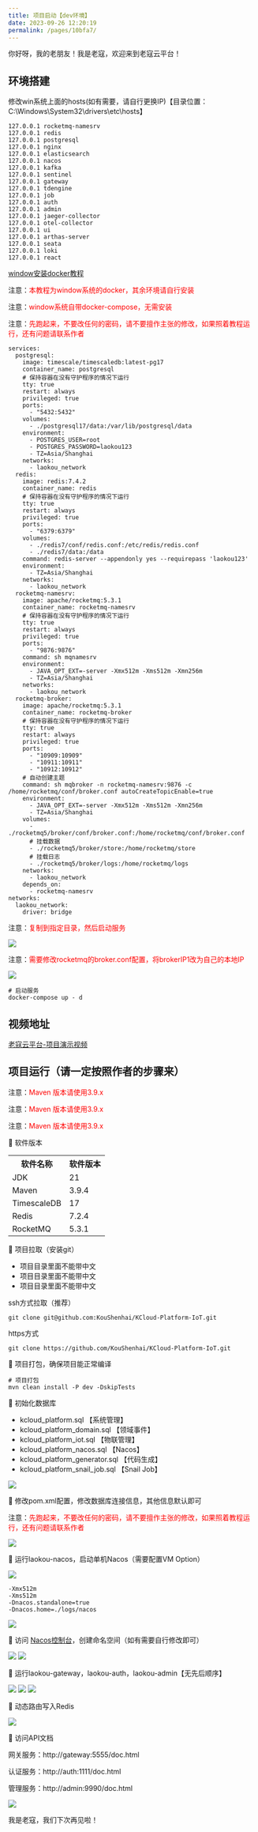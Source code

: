 ```yaml
---
title: 项目启动【dev环境】
date: 2023-09-26 12:20:19
permalink: /pages/10bfa7/
---
```


你好呀，我的老朋友！我是老寇，欢迎来到老寇云平台！

## 环境搭建

修改win系统上面的hosts(如有需要，请自行更换IP)【目录位置：C:\Windows\System32\drivers\etc\hosts】

```shell
127.0.0.1 rocketmq-namesrv
127.0.0.1 redis
127.0.0.1 postgresql
127.0.0.1 nginx
127.0.0.1 elasticsearch
127.0.0.1 nacos
127.0.0.1 kafka
127.0.0.1 sentinel
127.0.0.1 gateway
127.0.0.1 tdengine
127.0.0.1 job
127.0.0.1 auth
127.0.0.1 admin
127.0.0.1 jaeger-collector
127.0.0.1 otel-collector
127.0.0.1 ui
127.0.0.1 arthas-server
127.0.0.1 seata
127.0.0.1 loki
127.0.0.1 react
```

[window安装docker教程](https://kcloud.blog.csdn.net/article/details/123039609)

注意：<font color="red">本教程为window系统的docker，其余环境请自行安装</font>

注意：<font color="red">window系统自带docker-compose，无需安装</font>

注意：<font color="red">先跑起来，不要改任何的密码，请不要擅作主张的修改，如果照着教程运行，还有问题请联系作者</font>

```shell
services:
  postgresql:
    image: timescale/timescaledb:latest-pg17
    container_name: postgresql
    # 保持容器在没有守护程序的情况下运行
    tty: true
    restart: always
    privileged: true
    ports:
      - "5432:5432"
    volumes:
      - ./postgresql17/data:/var/lib/postgresql/data
    environment:
      - POSTGRES_USER=root
      - POSTGRES_PASSWORD=laokou123
      - TZ=Asia/Shanghai
    networks:
      - laokou_network
  redis:
    image: redis:7.4.2
    container_name: redis
    # 保持容器在没有守护程序的情况下运行
    tty: true
    restart: always
    privileged: true
    ports:
      - "6379:6379"
    volumes:
      - ./redis7/conf/redis.conf:/etc/redis/redis.conf
      - ./redis7/data:/data
    command: redis-server --appendonly yes --requirepass 'laokou123'
    environment:
      - TZ=Asia/Shanghai
    networks:
      - laokou_network
  rocketmq-namesrv:
    image: apache/rocketmq:5.3.1
    container_name: rocketmq-namesrv
    # 保持容器在没有守护程序的情况下运行
    tty: true
    restart: always
    privileged: true
    ports:
      - "9876:9876"
    command: sh mqnamesrv
    environment:
      - JAVA_OPT_EXT=-server -Xmx512m -Xms512m -Xmn256m
      - TZ=Asia/Shanghai
    networks:
      - laokou_network
  rocketmq-broker:
    image: apache/rocketmq:5.3.1
    container_name: rocketmq-broker
    # 保持容器在没有守护程序的情况下运行
    tty: true
    restart: always
    privileged: true
    ports:
      - "10909:10909"
      - "10911:10911"
      - "10912:10912"
    # 自动创建主题
    command: sh mqbroker -n rocketmq-namesrv:9876 -c /home/rocketmq/conf/broker.conf autoCreateTopicEnable=true
    environment:
      - JAVA_OPT_EXT=-server -Xmx512m -Xms512m -Xmn256m
      - TZ=Asia/Shanghai
    volumes:
      - ./rocketmq5/broker/conf/broker.conf:/home/rocketmq/conf/broker.conf
      # 挂载数据
      - ./rocketmq5/broker/store:/home/rocketmq/store
      # 挂载日志
      - ./rocketmq5/broker/logs:/home/rocketmq/logs
    networks:
      - laokou_network
    depends_on:
      - rocketmq-namesrv
networks:
  laokou_network:
    driver: bridge
```

注意：<font color="red">复制到指定目录，然后启动服务</font>

<div style="width: 100%"><img src="/img/项目启动【dev环境】/img.png"></div>

注意：<font color="red">需要修改rocketmq的broker.conf配置，将brokerIP1改为自己的本地IP</font>

<div style="width: 100%"><img src="/img/项目启动【dev环境】/img_1.png"></div>


```shell
# 启动服务
docker-compose up - d
```

## 视频地址

[老寇云平台-项目演示视频](https://www.bilibili.com/video/BV16M411C7v7)

## 项目运行（请一定按照作者的步骤来）

注意：<font color="red">Maven 版本请使用3.9.x</font>

注意：<font color="red">Maven 版本请使用3.9.x</font>

注意：<font color="red">Maven 版本请使用3.9.x</font>


🚀 软件版本
<table>
    <tr>
        <th>软件名称</th>
        <th>软件版本</th>
    </tr>
    <tr>
        <td>JDK</td>
        <td>21</td>
    </tr>
    <tr>
        <td>Maven</td>
        <td>3.9.4</td>
    </tr>
    <tr>
        <td>TimescaleDB</td>
        <td>17</td>
    </tr>
    <tr>
        <td>Redis</td>
        <td>7.2.4</td>
    </tr>
    <tr>
        <td>RocketMQ</td>
        <td>5.3.1</td>
    </tr>
</table>

🚀 项目拉取（安装git）

- 项目目录里面不能带中文
- 项目目录里面不能带中文
- 项目目录里面不能带中文

ssh方式拉取（推荐）

```shell
git clone git@github.com:KouShenhai/KCloud-Platform-IoT.git
```

https方式

```shell
git clone https://github.com/KouShenhai/KCloud-Platform-IoT.git
```

🚀 项目打包，确保项目能正常编译

```shell
# 项目打包
mvn clean install -P dev -DskipTests
```

🚀 初始化数据库
- kcloud_platform.sql 【系统管理】
- kcloud_platform_domain.sql 【领域事件】
- kcloud_platform_iot.sql 【物联管理】
- kcloud_platform_nacos.sql 【Nacos】
- kcloud_platform_generator.sql 【代码生成】
- kcloud_platform_snail_job.sql 【Snail Job】

<img src="/img/项目启动【dev环境】/img_2.png">

🚀 修改pom.xml配置，修改数据库连接信息，其他信息默认即可

注意：<font color="red">先跑起来，不要改任何的密码，请不要擅作主张的修改，如果照着教程运行，还有问题请联系作者</font>

<img src="/img/项目启动【dev环境】/img_3.png">

🚀 运行laokou-nacos，启动单机Nacos（需要配置VM Option）

<img src="/img/项目启动【dev环境】/img_4.png">

```shell
-Xmx512m
-Xms512m
-Dnacos.standalone=true
-Dnacos.home=./logs/nacos
```

<img src="/img/项目启动【dev环境】/img_5.png">

🚀 访问 <a href='http://localhost:8848/nacos'>Nacos控制台</a>，创建命名空间（如有需要自行修改即可）

<img src="/img/项目启动【dev环境】/img_6.png">

<img src="/img/项目启动【dev环境】/img_7.png">

🚀 运行laokou-gateway，laokou-auth，laokou-admin【无先后顺序】

<img src="/img/项目启动【dev环境】/img_8.png">

<img src="/img/项目启动【dev环境】/img_9.png">

<img src="/img/项目启动【dev环境】/img_10.png">

🚀 动态路由写入Redis

<img src="/img/项目启动【dev环境】/img_11.png">

🚀 访问API文档

网关服务：http://gateway:5555/doc.html

认证服务：http://auth:1111/doc.html

管理服务：http://admin:9990/doc.html

<img src="/img/项目启动【dev环境】/img_12.png">

我是老寇，我们下次再见啦！

